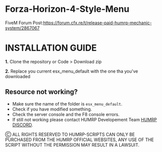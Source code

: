 # Forza-Horizon-4-Style-Menu
FiveM Forum Post:https://forum.cfx.re/t/release-paid-humrp-mechanic-system/2867067

# INSTALLATION GUIDE
**1.** Clone the repository or Code > Download zip
 
**2.** Replace you current esx_menu_default with the one tha you've downloaded

## Resource not working?
- Make sure the name of the folder is `esx_menu_default`.
- Check if you have modified something.
- Check the server console and the F8 console errors.
- If still not working please contact HUMRP Developement Team [HUMRP DISCORD](https://discord.gg/T4JHan2frY).

Ⓒ ALL RIGHTS RESERVED TO HUMRP-SCRIPTS
CAN ONLY BE PURCHASED FROM THE HUMRP OFFICIAL WEBSITES, ANY USE OF THE SCRIPT WITHOUT THE PERMISSION MAY RESULT IN A LAWSUIT.
 
